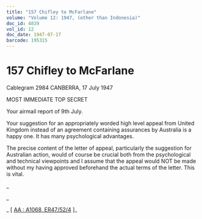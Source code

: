 ```yaml
---
title: "157 Chifley to McFarlane"
volume: "Volume 12: 1947, (other than Indonesia)"
doc_id: 4839
vol_id: 12
doc_date: 1947-07-17
barcode: 195315
---
```


# 157 Chifley to McFarlane

Cablegram 2984 CANBERRA, 17 July 1947

MOST IMMEDIATE TOP SECRET

Your airmail report of 9th July.

Your suggestion for an appropriately worded high level appeal from United Kingdom instead of an agreement containing assurances by Australia is a happy one. It has many psychological advantages.

The precise content of the letter of appeal, particularly the suggestion for Australian action, would of course be crucial both from the psychological and technical viewpoints and I assume that the appeal would NOT be made without my having approved beforehand the actual terms of the letter. This is vital.

_

_

_ [ [AA : A1068, ER47/52/4](http://www.naa.gov.au/cgi-bin/Search?O=I&Number=195315) ]_
